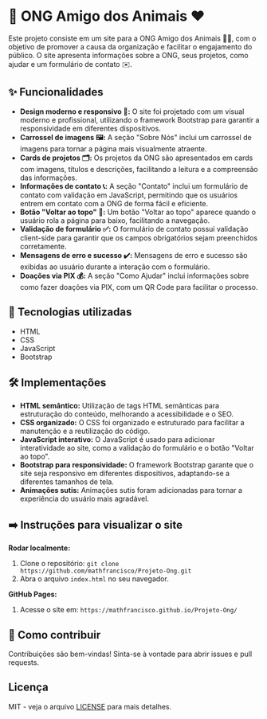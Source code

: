 # 🐾 ONG Amigo dos Animais ❤️

Este projeto consiste em um site para a ONG Amigo dos Animais 🐶🐱, com o objetivo de promover a causa da organização e facilitar o engajamento do público. O site apresenta informações sobre a ONG, seus projetos, como ajudar e um formulário de contato ✉️.

## ✨ Funcionalidades

* **Design moderno e responsivo 📱:** O site foi projetado com um visual moderno e profissional, utilizando o framework Bootstrap para garantir a responsividade em diferentes dispositivos.
* **Carrossel de imagens 🖼️:** A seção "Sobre Nós" inclui um carrossel de imagens para tornar a página mais visualmente atraente.
* **Cards de projetos 🗂️:** Os projetos da ONG são apresentados em cards com imagens, títulos e descrições, facilitando a leitura e a compreensão das informações.
* **Informações de contato 📞:** A seção "Contato" inclui um formulário de contato com validação em JavaScript, permitindo que os usuários entrem em contato com a ONG de forma fácil e eficiente.
* **Botão "Voltar ao topo" 🚀:** Um botão "Voltar ao topo" aparece quando o usuário rola a página para baixo, facilitando a navegação.
* **Validação de formulário ✅:** O formulário de contato possui validação client-side para garantir que os campos obrigatórios sejam preenchidos corretamente.
* **Mensagens de erro e sucesso ✔️:** Mensagens de erro e sucesso são exibidas ao usuário durante a interação com o formulário.
* **Doações via PIX 💰:** A seção "Como Ajudar" inclui informações sobre como fazer doações via PIX, com um QR Code para facilitar o processo.


## 🚀 Tecnologias utilizadas

* HTML
* CSS
* JavaScript
* Bootstrap

## 🛠️ Implementações

* **HTML semântico:** Utilização de tags HTML semânticas para estruturação do conteúdo, melhorando a acessibilidade e o SEO.
* **CSS organizado:** O CSS foi organizado e estruturado para facilitar a manutenção e a reutilização do código.
* **JavaScript interativo:** O JavaScript é usado para adicionar interatividade ao site, como a validação do formulário e o botão "Voltar ao topo".
* **Bootstrap para responsividade:** O framework Bootstrap garante que o site seja responsivo em diferentes dispositivos, adaptando-se a diferentes tamanhos de tela.
* **Animações sutis:** Animações sutis foram adicionadas para tornar a experiência do usuário mais agradável.


## ➡️ Instruções para visualizar o site

**Rodar localmente:**

1. Clone o repositório: `git clone https://github.com/mathfrancisco/Projeto-Ong.git`
2. Abra o arquivo `index.html` no seu navegador.

**GitHub Pages:**

1. Acesse o site em: `https://mathfrancisco.github.io/Projeto-Ong/`


## 🤝 Como contribuir

Contribuições são bem-vindas! Sinta-se à vontade para abrir issues e pull requests.


## Licença

MIT - veja o arquivo [LICENSE](LICENSE) para mais detalhes.


